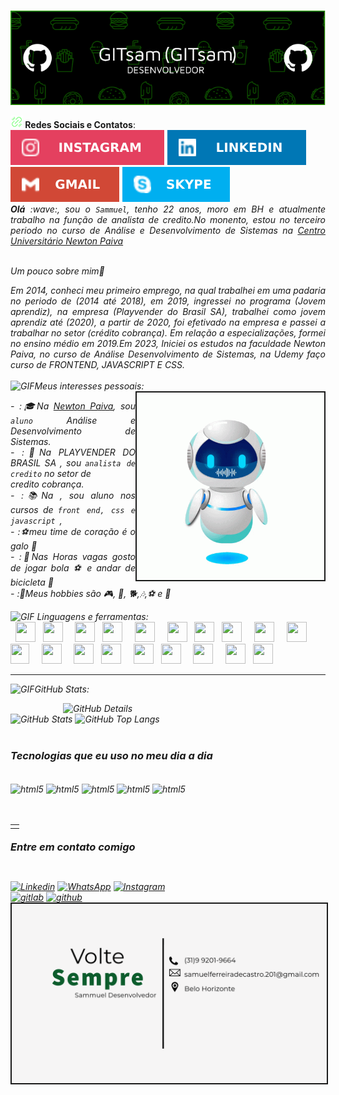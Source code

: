 ###
<div>
<img align="center" alt="Header" src="https://github.com/sammuel201/sammuel201/blob/main/github-header-image(1).png?raw=true"/ width= "700px"/ padding">
</div>
<!--
**Sammuel201/Sammuel201** is a ✨ _special_ ✨ repository because its `README.md` (this file) appears on your GitHub profile.


<div align="center">
<table>
<tr>
 <td align="center" colspan="11"></td>
</tr> 
<tr>
<!-- ************************************************ Contato *************************************************** --> 

<br>
<div>
<img height="20" alt="GIF" src="https://github.com/PkLavc/PkLavc/blob/a696ee15d9d496f689e7d3536bad2defe828d9a0/resources/Icons/Animated/link(2).gif?raw=true"/><b> Redes Sociais e Contatos</b>:
 
<div> 
  <a href="https://www.instagram.com/samuel.sfc?igsh=cHo0YTcxZnY3bjk2/" target="_blank"><img alt="Instagram" src="https://github.com/PkLavc/PkLavc/blob/3aedb7980ffa26e11ae57379117bf39ec452a061/resources/Icons/Static/Instagram.svg" target="_blank"/></a>
  <a href="https://www.linkedin.com/in/sammuel-de-6452b017a?utm_source=share&utm_campaign=share_via&utm_content=profile&utm_medium=android_app/" target="_blank"><img alt="Linkedin" src="https://github.com/PkLavc/PkLavc/blob/3aedb7980ffa26e11ae57379117bf39ec452a061/resources/Icons/Static/LinkedIn.svg" target="_blank"/></a>
  <a href="mailto:samuelferreiradecastro.201@gmail.com" target="_blank"><img alt="mail" src="https://github.com/PkLavc/PkLavc/blob/3aedb7980ffa26e11ae57379117bf39ec452a061/resources/Icons/Static/Gmail.svg"_blank"/></a>
  <a href="https://join.skype.com/invite/OaseU20s8c1u" target="_blank"><img alt="skype" src="https://github.com/PkLavc/PkLavc/blob/d1cc43cb4dbae9aba88d199b60fec10f708bda64/resources/Icons/Static/Skype.svg"/></a><br>
</div>
 
</td>
</tr>
<tr>

</div>
<div align="justify">
<i><b>Olá</b> :wave:, sou o <code>Sammuel</code>, tenho 22 anos, moro em BH e atualmente trabalho na função de analista de credito.No monento, estou no terceiro periodo no curso de Análise e Desenvolvimento de Sistemas na <a href="https://newtonpaiva.br/" target="_blank">Centro Universitário Newton Paiva</a><br />
</div>
<br>
  
<p>Um pouco sobre mim🚀</p>
<div align="justify">
Em 2014, conheci meu primeiro emprego, na qual trabalhei em uma padaria no periodo de (2014 até 2018), em 2019, ingressei no programa (Jovem aprendiz), na empresa (Playvender do Brasil SA), trabalhei como jovem aprendiz até (2020), a partir de 2020, foi efetivado na empresa e passei a trabalhar no setor (crédito cobrança). Em relação a especializações, formei no ensino médio em 2019.Em 2023, Iniciei os estudos na faculdade Newton Paiva, no curso de Análise Desenvolvimento de Sistemas, na Udemy faço curso de FRONTEND, JAVASCRIPT E CSS.

</div>
<br>
<img height="20" alt="GIF" src="https://github.com/joaopauloaramuni/joaopauloaramuni/blob/main/img/soulgem.gif?raw=true"/>Meus interesses pessoais:
<img align="right" alt="Header" src="robozinho.gif?raw=true"/ width= "300px"/padding="70px"/ border="2px"/ margin= "2px">

<div align="justify">
<p> 
- :🎓Na <a href="https://newtonpaiva.br/" target="_blank">Newton Paiva</a>, sou <code>aluno</code> Análise e Desenvolvimento de Sistemas.<br />
- :💼Na PLAYVENDER DO BRASIL SA </a>, sou <code>analista de credito</code> no setor de  <br />credito cobrança.<br />
- :📚Na <a UDEMY</a>, sou aluno nos cursos de  <code>front end, css e javascript </code>, <br>
- :⚽meu time de coração é o galo 🐓<br>
- :🚴Nas Horas vagas gosto de jogar bola ⚽ e andar de bicicleta 🥇<br>
- :🔔Meus hobbies são 🎮, 🍰, 🐕,🎶,⚽ e 🚴
</p>
</div>
 

</div>
<div>

<img height="20" alt="GIF" src="https://github.com/joaopauloaramuni/joaopauloaramuni/blob/main/img/skills.gif?raw=true"/>&nbsp;Linguagens e ferramentas:<br>
&nbsp; 
<code><a href="https://www.python.org/" target="_blank"><img width="32" height="32" src="https://github.com/joaopauloaramuni/joaopauloaramuni/blob/main/img/python.png?raw=true"/></a></code>
&nbsp; 
<code><a href="https://www.open-std.org/jtc1/sc22/wg14/" target="_blank"><img width="32" height="32" src="https://github.com/joaopauloaramuni/joaopauloaramuni/blob/main/img/c.png?raw=true"/></a></code>
&nbsp; 
&nbsp; 
<code><a href="https://docs.microsoft.com/pt-br/dotnet/csharp/" target="_blank"><img width="32" height="32" src="https://github.com/joaopauloaramuni/joaopauloaramuni/blob/main/img/csharp.png?raw=true"/></a></code>
&nbsp; 
<code><a href="https://www.java.com/pt-BR/" target="_blank"><img width="32" height="32" src="https://github.com/joaopauloaramuni/joaopauloaramuni/blob/main/img/java.png?raw=true"/></a></code>
&nbsp; 
&nbsp;
<code><a href="https://spring.io/" target="_blank"><img width="32" height="32" src="https://github.com/joaopauloaramuni/joaopauloaramuni/blob/main/img/spring.png?raw=true"/></a></code>
&nbsp;
&nbsp; 
<code><a href="https://www.w3schools.com/css/" target="_blank"><img width="32" height="32" src="https://github.com/joaopauloaramuni/joaopauloaramuni/blob/main/img/css.svg?raw=true"/></a></code>
&nbsp; 
<code><a href="https://docs.microsoft.com/pt-br/windows/win32/lwef/using-vbscript" target="_blank"><img width="32" height="32" src="https://github.com/joaopauloaramuni/joaopauloaramuni/blob/main/img/vbs.png?raw=true"/></a></code>
&nbsp; 
<code><a href="https://www.mysql.com/" target="_blank"><img width="32" height="32" src="https://github.com/joaopauloaramuni/joaopauloaramuni/blob/main/img/mysql.png?raw=true"/></a></code>
&nbsp; 
&nbsp; 
<code><a href="https://dbeaver.io/" target="_blank"><img width="32" height="32" src="https://github.com/joaopauloaramuni/joaopauloaramuni/blob/main/img/dbeaver.png?raw=true"/></a></code>
&nbsp; 
&nbsp;
<code><a href="https://nextjs.org/" target="_blank"><img width="32" height="32" src="https://github.com/joaopauloaramuni/joaopauloaramuni/blob/main/img/nextjs.png?raw=true"/></a></code>
&nbsp;
<code><a href="https://jestjs.io/pt-BR/" target="_blank"><img width="30" height="32" src="https://github.com/joaopauloaramuni/joaopauloaramuni/blob/main/img/jest.png?raw=true"/></a></code>
&nbsp; 
&nbsp; 
<code><a href="https://www.docker.com/" target="_blank"><img width="32" height="32" src="https://github.com/joaopauloaramuni/joaopauloaramuni/blob/main/img/docker.png?raw=true"/></a></code>
&nbsp; 
&nbsp; 
<code><a href="https://www.heroku.com/" target="_blank"><img width="32" height="32" src="https://github.com/joaopauloaramuni/joaopauloaramuni/blob/main/img/heroku.png?raw=true"/></a></code>
&nbsp; 
<code><a href="https://dotnet.microsoft.com/en-us/" target="_blank"><img width="32" height="32" src="https://github.com/joaopauloaramuni/joaopauloaramuni/blob/main/img/dotnet.png?raw=true"/></a></code>
&nbsp;
&nbsp; 
<code><a href="https://insomnia.rest/" target="_blank"><img width="32" height="32" src="https://github.com/joaopauloaramuni/joaopauloaramuni/blob/main/img/insomnia.png?raw=true"/></a></code>
&nbsp; 
<code><a href="https://redis.io/" target="_blank"><img width="32" height="32" src="https://github.com/joaopauloaramuni/joaopauloaramuni/blob/main/img/redis.png?raw=true"/></a></code>
&nbsp;
&nbsp;
<code><a href="https://aws.amazon.com/pt/sqs/" target="_blank"><img width="32" height="32" src="https://github.com/joaopauloaramuni/joaopauloaramuni/blob/main/img/sqs.png?raw=true"/></a></code>
&nbsp;
&nbsp; 
<code><a href="https://www.eclipse.org/downloads/" target="_blank"><img width="32" height="32" src="https://github.com/joaopauloaramuni/joaopauloaramuni/blob/main/img/eclipse.png?raw=true"/></a></code>
&nbsp; 
<code><a href="https://code.visualstudio.com/" target="_blank"><img width="32" height="32" src="https://github.com/joaopauloaramuni/joaopauloaramuni/blob/main/img/vs.png?raw=true"/></a></code>
&nbsp;


</div>

-----
<img height="20" alt="GIF" src="https://github.com/joaopauloaramuni/joaopauloaramuni/blob/main/img/graphic.gif?raw=true"/>GitHub Stats:

<div>
<img align="right" alt="GitHub Details" width="420px" src="http://github-profile-summary-cards.vercel.app/api/cards/profile-details?username=sammuel201&theme=github_dark"/>
<!--- <img alt="GitHub Commits" width="200px" src="http://github-profile-summary-cards.vercel.app/api/cards/productive-time?username=sammuel201&theme=github_dark"/> -->
<img alt="GitHub Stats" width="200px" src="http://github-profile-summary-cards.vercel.app/api/cards/stats?username=sammuel201&&theme=github_dark"/>
<img alt="GitHub Top Langs" width="200px" src="http://github-profile-summary-cards.vercel.app/api/cards/repos-per-language?username=joaopauloaramuni&theme=github_dark"/>
</div>

<div>
<table align="right">
<tr>
 <td align="center" colspan="1"></td>
</tr> 
<tr>
 <br>
 
### Tecnologias que eu uso no meu dia a dia

<div style="display: ineline_block"><br/>
    <img align="center" alt="html5" src="https://img.shields.io/badge/HTML5-E34F26?style=for-the-badge&logo=html5&logoColor=white" />
    <img align="center" alt="html5" src="https://img.shields.io/badge/CSS3-1572B6?style=for-the-badge&logo=css3&logoColor=white" />
    <img align="center" alt="html5" src="https://img.shields.io/badge/JavaScript-323330?style=for-the-badge&logo=javascript&logoColor=F7DF1E" />
    <img align="center" alt="html5" src="https://img.shields.io/badge/Java-ED8B00?style=for-the-badge&logo=openjdk&logoColor=white" />
    <img align="center" alt="html5" src="https://img.shields.io/badge/Python-3776AB?style=for-the-badge&logo=python&logoColor=white" />
</div> <br/>

<br />

</div>


<div>
<table align="right">
<tr>
<br>
 <h3>Entre em contato comigo</h3>
</table align= "center">
<a href=https://www.linkedin.com/in/sammuel-de-6452b017a?utm_source=share&utm_campaign=share_via&utm_content=profile&utm_medium=android_app target="_blank"><img alt="Linkedin" src="https://img.shields.io/badge/LinkedIn-0077B5?style=for-the-badge&logo=linkedin&logoColor=white"/></a>
<a href="https://wa.me/5531992019664" target="_blank"><img alt="WhatsApp" src="https://img.shields.io/badge/WhatsApp-25D366?style=for-the-badge&logo=whatsapp&logoColor=white"/></a>
<a href="https://https://www.instagram.com/samuel.sfc?igsh=cHo0YTcxZnY3bjk2/" target="_blank"><img alt="Instagram" src="https://img.shields.io/badge/Instagram-E4405F?style=for-the-badge&logo=instagram&logoColor=white"/></a>
<br />
<a href="https://gitlab.com/sammuel201" target="_blank"><img alt="gitlab" src="https://img.shields.io/badge/GitLab-330F63?style=for-the-badge&logo=gitlab&logoColor=white"/></a>
<a href="https://github.com/sammuel201" target="_blank"><img alt="github" src="https://img.shields.io/badge/GitHub-100000?style=for-the-badge&logo=github&logoColor=white"/></a>
</div>
<div>
<img align="center" alt="Header" src="Sem título.png?raw=true"/ width= "700px"/ padding= "1px"/ border="2px"/ margin= "2px">
 
</div>
</div>

